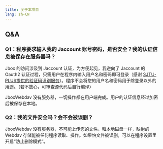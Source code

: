 ```yaml
---
title: 关于本项目
lang: zh-CN
---
```


## Q&A

### Q1：程序要求输入我的 Jaccount 账号密码，是否安全？我的认证信息被保存在服务器吗？
Jbox 的访问涉及到 Jaccount 认证，为方便起见，我逆向了 Jaccount 的 Oauth2 认证过程，只需用户在程序内输入用户名和密码即可登录（感谢 [SJTU-PLUS提供的验证码识别服务](https://github.com/PhotonQuantum/jaccount-captcha-solver)）。程序不会将您的用户名和密码用于除登录以外的用途。（若不放心，可审查源代码后自行编译）

JboxWebdav 没有服务器，一切操作都在用户端完成。用户的认证信息经过加密后被保存在本地。

### Q2：我的文件安全吗？会不会被误删？
JboxWebdav 没有服务器，不可能上传您的文件。和本地磁盘一样，映射的 Webdav 存储能被任何程序读取、操作。如果怕文件被误删，可以在程序设置里开启“防止删除模式”。